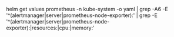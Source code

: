 helm get values prometheus -n kube-system -o yaml | grep -A6 -E '^(alertmanager|server|prometheus-node-exporter):' | grep -E '^(alertmanager|server|prometheus-node-exporter):|resources:|cpu:|memory:'
